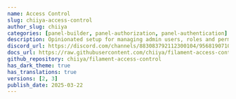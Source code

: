 ```yaml
---
name: Access Control
slug: chiiya-access-control
author_slug: chiiya
categories: [panel-builder, panel-authorization, panel-authentication]
description: Opinionated setup for managing admin users, roles and permissions using spatie/laravel-permission.
discord_url: https://discord.com/channels/883083792112300104/956819071066849350
docs_url: https://raw.githubusercontent.com/chiiya/filament-access-control/refs/heads/master/README.md
github_repository: chiiya/filament-access-control
has_dark_theme: true
has_translations: true
versions: [2, 3]
publish_date: 2025-03-22
---
```


